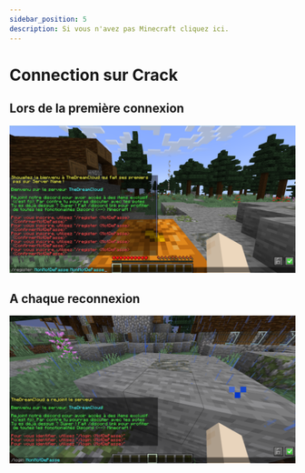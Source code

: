 ```yaml
---
sidebar_position: 5
description: Si vous n'avez pas Minecraft cliquez ici.
---
```


# Connection sur Crack

## Lors de la première connexion
![Screen connexion crack](/img/screen/crack1.png)

## A chaque reconnexion 
![Screen connexion crack](/img/screen/crack2.png)
